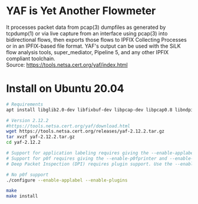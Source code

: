 # YAF is Yet Another Flowmeter
It processes packet data from pcap(3) dumpfiles as generated by tcpdump(1) or via live capture from an interface using pcap(3) into bidirectional flows, then exports those flows to IPFIX Collecting Processes or in an IPFIX-based file format. YAF's output can be used with the SiLK flow analysis tools, super_mediator, Pipeline 5, and any other IPFIX compliant toolchain.  
Source: https://tools.netsa.cert.org/yaf/index.html

# Install on Ubuntu 20.04


```bash
# Requirements
apt install libglib2.0-dev libfixbuf-dev libpcap-dev libpcap0.8 libndpi2.6 libndpi-dev

# Version 2.12.2
#https://tools.netsa.cert.org/yaf/download.html
wget https://tools.netsa.cert.org/releases/yaf-2.12.2.tar.gz
tar xvzf yaf-2.12.2.tar.gz
cd yaf-2.12.2

# Support for application labeling requires giving the --enable-applabel option to ./configure.
# Support for p0f requires giving the --enable-p0fprinter and --enable-applabel options to ./configure.
# Deep Packet Inspection (DPI) requires plugin support. Use the --enable-plugins option to ./configure.

# No p0f support
./configure --enable-applabel --enable-plugins

make
make install
```

